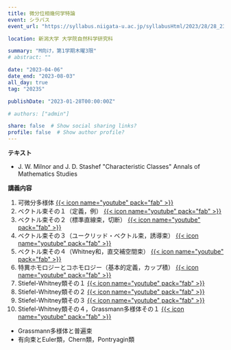 ```yaml
---
title: 微分位相幾何学特論
event: シラバス
event_url: "https://syllabus.niigata-u.ac.jp/syllabusHtml/2023/28/28_230F3163_ja_JP.html"

location: 新潟大学 大学院自然科学研究科

summary: "M向け，第1学期木曜3限"
# abstract: ""

date: "2023-04-06"
date_end: "2023-08-03"
all_day: true
tag: "2023S"

publishDate: "2023-01-28T00:00:00Z"

# authors: ["admin"]

share: false  # Show social sharing links?
profile: false  # Show author profile?
---
```

**テキスト**
- J. W. Milnor and J. D. Stashef "Characteristic Classes" Annals of Mathematics Studies

**講義内容**
1. 可微分多様体
	[{{< icon name="youtube" pack="fab" >}}](https://youtu.be/qwZcJfz-5zM)
2. ベクトル束その１（定義，例）
	[{{< icon name="youtube" pack="fab" >}}](https://youtu.be/1DR3CIgUQdo)
3. ベクトル束その２（標準直線束，切断）
	[{{< icon name="youtube" pack="fab" >}}](https://youtu.be/uv_nfuRVr34)
4. ベクトル束その３（ユークリッド・ベクトル束，誘導束）
	[{{< icon name="youtube" pack="fab" >}}](https://youtu.be/nJxyOKU3aB4)
5. ベクトル束その４（Whitney和，直交補空間束）
	[{{< icon name="youtube" pack="fab" >}}](https://youtu.be/9ia4yKVCjLQ)
6. 特異ホモロジーとコホモロジー（基本的定義，カップ積）
	[{{< icon name="youtube" pack="fab" >}}](https://youtu.be/vwW-yCSydwU)
7. Stiefel-Whitney類その１
	[{{< icon name="youtube" pack="fab" >}}](https://youtu.be/dlIR8Bnzx3A)
8. Stiefel-Whitney類その２
	[{{< icon name="youtube" pack="fab" >}}](https://youtu.be/2F_fwvNxJeg)
9. Stiefel-Whitney類その３
	[{{< icon name="youtube" pack="fab" >}}](https://youtu.be/V0-pwf0547Y)
10. Stiefel-Whitney類その４，Grassmann多様体その１
	[{{< icon name="youtube" pack="fab" >}}](https://youtu.be/brNFHnj9mDI)
- Grassmann多様体と普遍束
- 有向束とEuler類，Chern類，Pontryagin類
